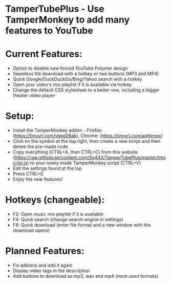 # TamperTubePlus - Use TamperMonkey to add many features to YouTube


# Current Features:
  - Option to disable new forced YouTube Polymer design
  - Seamless file download with a hotkey or two buttons (MP3 and MP4)
  - Quick Google/DuckDuckGo/Bing/Yahoo search with a hotkey
  - Open your video's mix playlist if it is available via hotkey
  - Change the default CSS stylesheet to a better one, including a bigger theater video player


# Setup:
  - Install the TamperMonkey addon - Firefox: (https://tinyurl.com/ybed26ab), Chrome: (https://tinyurl.com/aqhkmex)
  - Click on the symbol at the top right, then create a new script and then delete the pre-made code
  - Copy everything (CTRL+A, then CTRL+C) from this website (https://raw.githubusercontent.com/Sv443/TamperTubePlus/master/tmscript.js) to your newly made TamperMonkey script (CTRL+V)
  - Edit the settings found at the top
  - Press CTRL+S
  - Enjoy the new features!


# Hotkeys (changeable):
  - F2: Open music mix playlist if it is available
  - F4: Quick search (change search engine in settings)
  - F8: Quick download (enter file format and a new window with the download opens)
  
  
# Planned Features:
  - Fix adblock and add it again
  - Display video tags in the description
  - Add buttons to download as mp3, wav and mp4 (most used formats)
